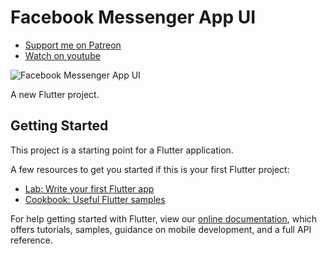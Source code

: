 # Facebook Messenger App UI


- [Support me on Patreon](https://www.patreon.com/sopheamenvan?fan_landing=true)
- [Watch on youtube](https://youtu.be/Zk5LHX0l82g)

![Facebook Messenger App UI](https://user-images.githubusercontent.com/16510597/86947981-bc704f00-c176-11ea-8355-b35f698be928.jpg)


A new Flutter project.

## Getting Started

This project is a starting point for a Flutter application.

A few resources to get you started if this is your first Flutter project:

- [Lab: Write your first Flutter app](https://flutter.dev/docs/get-started/codelab)
- [Cookbook: Useful Flutter samples](https://flutter.dev/docs/cookbook)

For help getting started with Flutter, view our
[online documentation](https://flutter.dev/docs), which offers tutorials,
samples, guidance on mobile development, and a full API reference.
